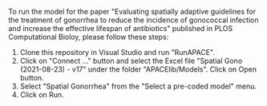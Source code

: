 To run the model for the paper "Evaluating spatially adaptive guidelines for the treatment of 
gonorrhea to reduce the incidence of gonococcal infection and increase the effective lifespan of antibiotics" published in PLOS Computational Bioloy, please follow these steps:

1. Clone this repository in Visual Studio and run "RunAPACE".
2. Click on "Connect ..." button and select the Excel file "Spatial Gono (2021-08-23) - v17" under the folder "APACElib/Models". Click on Open button.
3. Select "Spatial Gonorrhea" from the "Select a pre-coded model" menu.
4. Click on Run.

